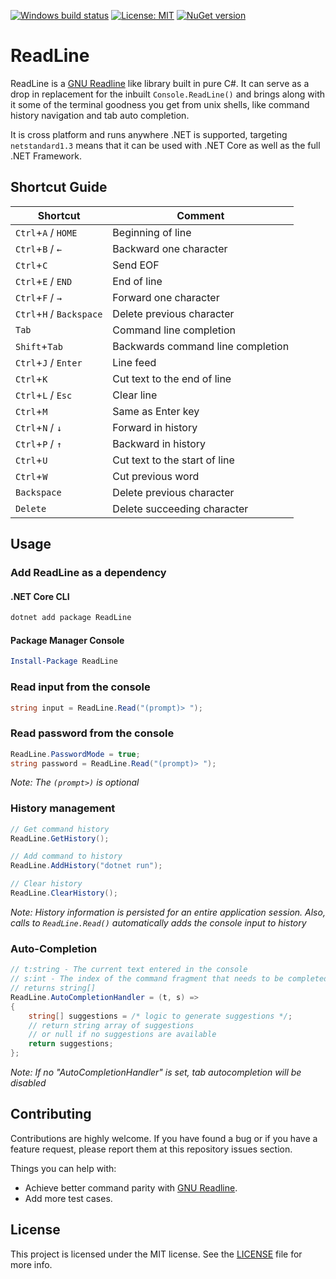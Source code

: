 [![Windows build status](https://ci.appveyor.com/api/projects/status/github/tonerdo/readline?branch=master&svg=true)](https://ci.appveyor.com/project/tonerdo/readline)
[![License: MIT](https://img.shields.io/badge/License-MIT-yellow.svg)](LICENSE)
[![NuGet version](https://badge.fury.io/nu/ReadLine.svg)](https://www.nuget.org/packages/ReadLine)
# ReadLine

ReadLine is a [GNU Readline](https://en.wikipedia.org/wiki/GNU_Readline) like library built in pure C#. It can serve as a drop in replacement for the inbuilt `Console.ReadLine()` and brings along
with it some of the terminal goodness you get from unix shells, like command history navigation and tab auto completion.

It is cross platform and runs anywhere .NET is supported, targeting `netstandard1.3` means that it can be used with .NET Core as well as the full .NET Framework.

## Shortcut Guide

| Shortcut                       | Comment                           |
| ------------------------------ | --------------------------------- |
| `Ctrl`+`A` / `HOME`            | Beginning of line                 |
| `Ctrl`+`B` / `←`               | Backward one character            |
| `Ctrl`+`C`                     | Send EOF                          |
| `Ctrl`+`E` / `END`             | End of line                       |
| `Ctrl`+`F` / `→`               | Forward one character             |
| `Ctrl`+`H` / `Backspace`       | Delete previous character         |
| `Tab`                          | Command line completion           |
| `Shift`+`Tab`                  | Backwards command line completion |
| `Ctrl`+`J` / `Enter`           | Line feed                         |
| `Ctrl`+`K`                     | Cut text to the end of line       |
| `Ctrl`+`L` / `Esc`             | Clear line                        |
| `Ctrl`+`M`                     | Same as Enter key                 |
| `Ctrl`+`N` / `↓`               | Forward in history                |
| `Ctrl`+`P` / `↑`               | Backward in history               |
| `Ctrl`+`U`                     | Cut text to the start of line     |
| `Ctrl`+`W`                     | Cut previous word                 |
| `Backspace`                    | Delete previous character         |
| `Delete`                       | Delete succeeding character       |


## Usage

### Add ReadLine as a dependency

#### .NET Core CLI

```bash
dotnet add package ReadLine
```
#### Package Manager Console

```powershell
Install-Package ReadLine
```

### Read input from the console

```csharp
string input = ReadLine.Read("(prompt)> ");
```

### Read password from the console

```csharp
ReadLine.PasswordMode = true;
string password = ReadLine.Read("(prompt)> ");
```

_Note: The `(prompt>)` is  optional_

### History management

```csharp
// Get command history
ReadLine.GetHistory();

// Add command to history
ReadLine.AddHistory("dotnet run");

// Clear history
ReadLine.ClearHistory();
```

_Note: History information is persisted for an entire application session. Also, calls to `ReadLine.Read()` automatically adds the console input to history_

### Auto-Completion

```csharp
// t:string - The current text entered in the console
// s:int - The index of the command fragment that needs to be completed
// returns string[]
ReadLine.AutoCompletionHandler = (t, s) =>
{
    string[] suggestions = /* logic to generate suggestions */;
    // return string array of suggestions 
    // or null if no suggestions are available
    return suggestions;
};
```

_Note: If no "AutoCompletionHandler" is set, tab autocompletion will be disabled_

## Contributing

Contributions are highly welcome. If you have found a bug or if you have a feature request, please report them at this repository issues section.

Things you can help with:
* Achieve better command parity with [GNU Readline](https://en.wikipedia.org/wiki/GNU_Readline).
* Add more test cases.

## License

This project is licensed under the MIT license. See the [LICENSE](LICENSE) file for more info.
